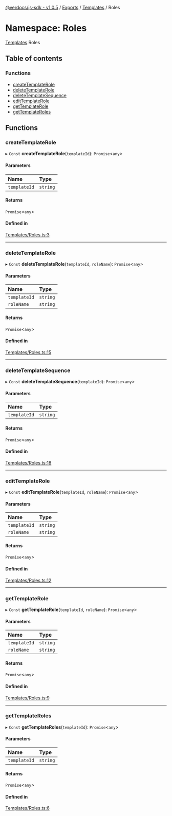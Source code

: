 [@verdocs/js-sdk - v1.0.5](../README.md) / [Exports](../modules.md) / [Templates](Templates.md) / Roles

# Namespace: Roles

[Templates](Templates.md).Roles

## Table of contents

### Functions

- [createTemplateRole](Templates.Roles.md#createtemplaterole)
- [deleteTemplateRole](Templates.Roles.md#deletetemplaterole)
- [deleteTemplateSequence](Templates.Roles.md#deletetemplatesequence)
- [editTemplateRole](Templates.Roles.md#edittemplaterole)
- [getTemplateRole](Templates.Roles.md#gettemplaterole)
- [getTemplateRoles](Templates.Roles.md#gettemplateroles)

## Functions

### createTemplateRole

▸ `Const` **createTemplateRole**(`templateId`): `Promise`<`any`\>

#### Parameters

| Name | Type |
| :------ | :------ |
| `templateId` | `string` |

#### Returns

`Promise`<`any`\>

#### Defined in

[Templates/Roles.ts:3](https://github.com/Verdocs/js-sdk/blob/main/src/Templates/Roles.ts#L3)

___

### deleteTemplateRole

▸ `Const` **deleteTemplateRole**(`templateId`, `roleName`): `Promise`<`any`\>

#### Parameters

| Name | Type |
| :------ | :------ |
| `templateId` | `string` |
| `roleName` | `string` |

#### Returns

`Promise`<`any`\>

#### Defined in

[Templates/Roles.ts:15](https://github.com/Verdocs/js-sdk/blob/main/src/Templates/Roles.ts#L15)

___

### deleteTemplateSequence

▸ `Const` **deleteTemplateSequence**(`templateId`): `Promise`<`any`\>

#### Parameters

| Name | Type |
| :------ | :------ |
| `templateId` | `string` |

#### Returns

`Promise`<`any`\>

#### Defined in

[Templates/Roles.ts:18](https://github.com/Verdocs/js-sdk/blob/main/src/Templates/Roles.ts#L18)

___

### editTemplateRole

▸ `Const` **editTemplateRole**(`templateId`, `roleName`): `Promise`<`any`\>

#### Parameters

| Name | Type |
| :------ | :------ |
| `templateId` | `string` |
| `roleName` | `string` |

#### Returns

`Promise`<`any`\>

#### Defined in

[Templates/Roles.ts:12](https://github.com/Verdocs/js-sdk/blob/main/src/Templates/Roles.ts#L12)

___

### getTemplateRole

▸ `Const` **getTemplateRole**(`templateId`, `roleName`): `Promise`<`any`\>

#### Parameters

| Name | Type |
| :------ | :------ |
| `templateId` | `string` |
| `roleName` | `string` |

#### Returns

`Promise`<`any`\>

#### Defined in

[Templates/Roles.ts:9](https://github.com/Verdocs/js-sdk/blob/main/src/Templates/Roles.ts#L9)

___

### getTemplateRoles

▸ `Const` **getTemplateRoles**(`templateId`): `Promise`<`any`\>

#### Parameters

| Name | Type |
| :------ | :------ |
| `templateId` | `string` |

#### Returns

`Promise`<`any`\>

#### Defined in

[Templates/Roles.ts:6](https://github.com/Verdocs/js-sdk/blob/main/src/Templates/Roles.ts#L6)
